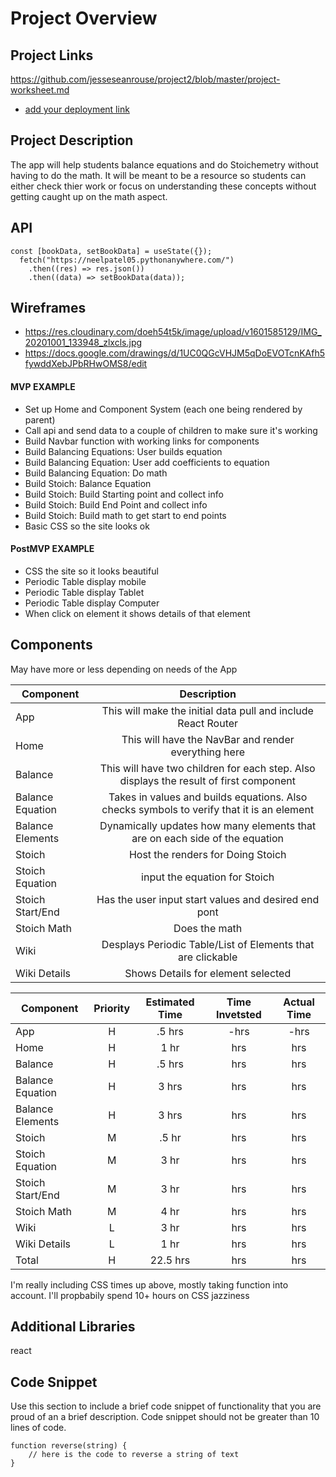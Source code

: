 # Project Overview

## Project Links

https://github.com/jesseseanrouse/project2/blob/master/project-worksheet.md
- [add your deployment link]()

## Project Description

The app will help students balance equations and do Stoichemetry without having to do the math. It will be meant to be a resource so students can either check thier work or focus on understanding these concepts without getting caught up on the math aspect.

## API

```
const [bookData, setBookData] = useState({});
  fetch("https://neelpatel05.pythonanywhere.com/")
    .then((res) => res.json())
    .then((data) => setBookData(data));
```


## Wireframes

-  https://res.cloudinary.com/doeh54t5k/image/upload/v1601585129/IMG_20201001_133948_zlxcls.jpg
-  https://docs.google.com/drawings/d/1UC0QGcVHJM5qDoEVOTcnKAfh5fywddXebJPbRHwOMS8/edit  

#### MVP EXAMPLE

- Set up Home and Component System (each one being rendered by parent)
- Call api and send data to a couple of children to make sure it's working
- Build Navbar function with working links for components
- Build Balancing Equations: User builds equation
- Build Balancing Equation: User add coefficients to equation
- Build Balancing Equation: Do math
- Build Stoich: Balance Equation 
- Build Stoich: Build Starting point and collect info
- Build Stoich: Build End Point and collect info
- Build Stoich: Build math to get start to end points
- Basic CSS so the site looks ok

#### PostMVP EXAMPLE

- CSS the site so it looks beautiful
- Periodic Table display mobile
- Periodic Table display Tablet
- Periodic Table display Computer
- When click on element it shows details of that element

## Components

May have more or less depending on needs of the App

| Component | Description | 
| --- | :---: |  
| App | This will make the initial data pull and include React Router| 
| Home | This will have the NavBar and render everything here | 
| Balance | This will have two children for each step. Also displays the result of first component | 
| Balance Equation | Takes in values and builds equations. Also checks symbols to verify that it is an element | 
| Balance Elements | Dynamically updates how many elements that are on each side of the equation | 
| Stoich | Host the renders for Doing Stoich | 
| Stoich Equation | input the equation for Stoich |
| Stoich Start/End | Has the user input start values and desired end pont | 
| Stoich Math | Does the math | 
| Wiki | Desplays Periodic Table/List of Elements that are clickable | 
| Wiki Details | Shows Details for element selected | 


| Component | Priority | Estimated Time | Time Invetsted | Actual Time |
| --- | :---: |  :---: | :---: | :---: |
| App | H | .5 hrs| -hrs | -hrs |
| Home| H | 1 hr| hrs | hrs |
| Balance | H | .5 hrs | hrs | hrs |
| Balance Equation | H | 3 hrs | hrs | hrs |
| Balance Elements | H | 3 hrs | hrs | hrs |
| Stoich | M | .5 hr| hrs | hrs |
| Stoich Equation | M | 3 hr| hrs | hrs |
| Stoich Start/End | M | 3 hr| hrs | hrs |
| Stoich Math | M | 4 hr| hrs | hrs |
| Wiki | L | 3 hr| hrs | hrs |
| Wiki Details | L | 1 hr| hrs | hrs |
| Total | H | 22.5 hrs| hrs | hrs |

I'm really including CSS times up above, mostly taking function into account. I'll propbabily spend 10+ hours on CSS jazziness

## Additional Libraries
 react 

## Code Snippet

Use this section to include a brief code snippet of functionality that you are proud of an a brief description.  Code snippet should not be greater than 10 lines of code. 

```
function reverse(string) {
	// here is the code to reverse a string of text
}
```
